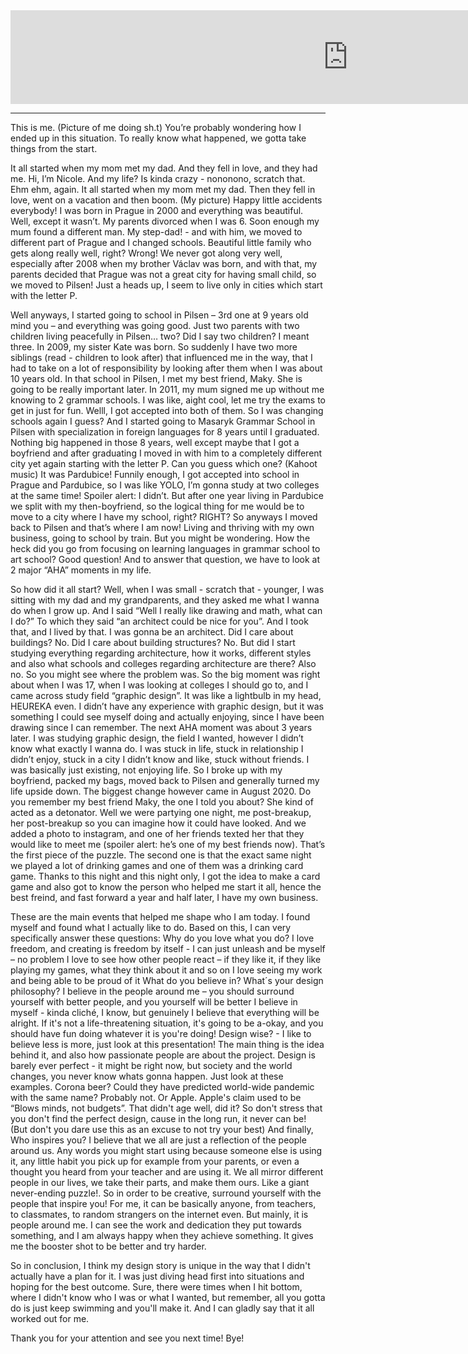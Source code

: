 <iframe width="1080" src="https://www.youtube.com/embed/_rbQT2KoWms" title="YouTube video player" frameborder="0" allow="accelerometer; autoplay; clipboard-write; encrypted-media; gyroscope; picture-in-picture" allowfullscreen></iframe>

---
This is me. (Picture of me doing sh.t) You’re probably wondering how I ended up in this situation. To really know what happened, we gotta take things from the start. 

It all started when my mom met my dad. And they fell in love, and they had me. Hi, I’m Nicole. And my life? Is kinda crazy - nononono, scratch that. Ehm ehm, again. It all started when my mom met my dad. Then they fell in love, went on a vacation and then boom. (My picture) Happy little accidents everybody! I was born in Prague in 2000 and everything was beautiful. Well, except it wasn’t. My parents divorced when I was 6. Soon enough my mum found a different man. My step-dad! - and with him, we moved to different part of Prague and I changed schools. Beautiful little family who gets along really well, right? Wrong! We never got along very well, especially after 2008 when my brother Václav was born, and with that, my parents decided that Prague was not a great city for having small child, so we moved to Pilsen! Just a heads up, I seem to live only in cities which start with the letter P.

Well anyways, I started going to school in Pilsen – 3rd one at 9 years old mind you – and everything was going good. Just two parents with two children living peacefully in Pilsen… two? Did I say two children? I meant three. In 2009, my sister Kate was born. So suddenly I have two more siblings (read - children to look after) that influenced me in the way, that I had to take on a lot of responsibility by looking after them when I was about 10 years old. In that school in Pilsen, I met my best friend, Maky. She is going to be really important later. In 2011, my mum signed me up without me knowing to 2 grammar schools. I was like, aight cool, let me try the exams to get in just for fun. Welll, I got accepted into both of them. So I was changing schools again I guess? And I started going to Masaryk Grammar School in Pilsen with specialization in foreign languages for 8 years until I graduated. Nothing big happened in those 8 years, well except maybe that I got a boyfriend and after graduating I moved in with him to a completely different city yet again starting with the letter P. Can you guess which one? (Kahoot music) It was Pardubice! Funnily enough, I got accepted into school in Prague and Pardubice, so I was like YOLO, I’m gonna study at two colleges at the same time! Spoiler alert: I didn’t. But after one year living in Pardubice we split with my then-boyfriend, so the logical thing for me would be to move to a city where I have my school, right? RIGHT? So anyways I moved back to Pilsen and that’s where I am now! Living and thriving with my own business, going to school by train. But you might be wondering. How the heck did you go from focusing on learning languages in grammar school to art school? Good question! And to answer that question, we have to look at 2 major “AHA” moments in my life.

So how did it all start? Well, when I was small - scratch that - younger, I was sitting with my dad and my grandparents, and they asked me what I wanna do when I grow up. And I said “Well I really like drawing and math, what can I do?” To which they said “an architect could be nice for you”. And I took that, and I lived by that. I was gonna be an architect. Did I care about buildings? No. Did I care about building structures? No. But did I start studying everything regarding architecture, how it works, different styles and also what schools and colleges regarding architecture are there? Also no. So you might see where the problem was. So the big moment was right about when I was 17, when I was looking at colleges I should go to, and I came across study field “graphic design”. It was like a lightbulb in my head, HEUREKA even. I didn’t have any experience with graphic design, but it was something I could see myself doing and actually enjoying, since I have been drawing since I can remember. The next AHA moment was about 3 years later. I was studying graphic design, the field I wanted, however I didn’t know what exactly I wanna do. I was stuck in life, stuck in relationship I didn’t enjoy, stuck in a city I didn’t know and like, stuck without friends. I was basically just existing, not enjoying life. So I broke up with my boyfriend, packed my bags, moved back to Pilsen and generally turned my life upside down. The biggest change however came in August 2020. Do you remember my best friend Maky, the one I told you about? She kind of acted as a detonator. Well we were partying one night, me post-breakup, her post-breakup so you can imagine how it could have looked. And we added a photo to instagram, and one of her friends texted her that they would like to meet me (spoiler alert: he’s one of my best friends now). That’s the first piece of the puzzle. The second one is that the exact same night we played a lot of drinking games and one of them was a drinking card game. Thanks to this night and this night only, I got the idea to make a card game and also got to know the person who helped me start it all, hence the best freind, and fast forward a year and half later, I have my own business.

These are the main events that helped me shape who I am today. I found myself and found what I actually like to do. Based on this, I can very specifically answer these questions: 
Why do you love what you do?
I love freedom, and creating is freedom by itself - I can just unleash and be myself – no problem
I love to see how other people react –  if they like it, if they like playing my games, what they think about it and so on
I love seeing my work and being able to be proud of it
What do you believe in? What´s your design philosophy?
I believe in the people around me – you should surround yourself with better people, and you yourself will be better
I believe in myself - kinda cliché, I know, but genuinely I believe that everything will be alright. If it's not a life-threatening situation, it's going to be a-okay, and you should have fun doing whatever it is you're doing!
Design wise? - I like to believe less is more, just look at this presentation! The main thing is the idea behind it, and also how passionate people are about the project.
Design is barely ever perfect - it might be right now, but society and the world changes, you never know whats gonna happen. Just look at these examples. Corona beer? Could they have predicted world-wide pandemic with the same name? Probably not. Or Apple. Apple's claim used to be “Blows minds, not budgets”. That didn't age well, did it? So don't stress that you don't find the perfect design, cause in the long run, it never can be! (But don't you dare use this as an excuse to not try your best)
And finally, Who inspires you?
I believe that we all are just a reflection of the people around us. Any words you might start using because someone else is using it, any little habit you pick up for example from your parents, or even a thought you heard from your teacher and are using it. We all mirror different people in our lives, we take their parts, and make them ours. Like a giant never-ending puzzle!. So in order to be creative, surround yourself with the people that inspire you! For me, it can be basically anyone, from teachers, to classmates, to random strangers on the internet even. But mainly, it is people around me. I can see the work and dedication they put towards something, and I am always happy when they achieve something. It gives me the booster shot to be better and try harder.

So in conclusion, I think my design story is unique in the way that I didn't actually have a plan for it. I was just diving head first into situations and hoping for the best outcome. Sure, there were times when I hit bottom, where I didn't know who I was or what I wanted, but remember, all you gotta do is just keep swimming and you'll make it.  And I can gladly say that it all worked out for me. 

Thank you for your attention and see you next time! Bye!
